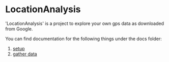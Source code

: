 # LocationAnalysis
'LocationAnalysis' is a project to explore your own gps data as downloaded from Google.  

You can find documentation for the following things under the docs folder:
1) [setup](/docs/setup.md)
2) [gather data](/docs/gather-data.md)
